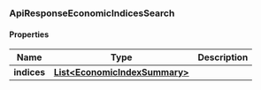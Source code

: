 
[//]: # (CLASS:ApiResponseEconomicIndicesSearch)

[//]: # (KIND:object)

### ApiResponseEconomicIndicesSearch

#### Properties

[//]: # (START_DEFINITION)

Name | Type | Description
------------ | ------------- | -------------
**indices** | [**List&lt;EconomicIndexSummary&gt;**](EconomicIndexSummary.md) |  &nbsp;

[//]: # (END_DEFINITION)


[//]: # (CONTAINED_CLASS:EconomicIndexSummary)





